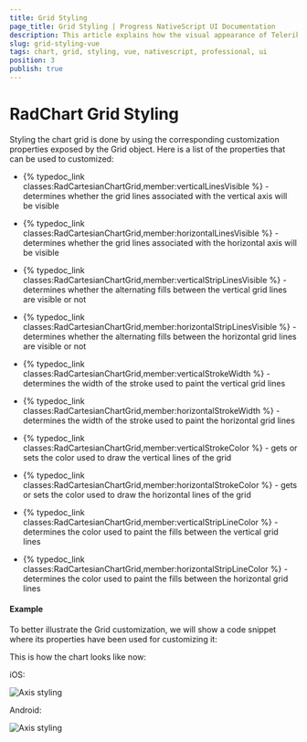 ```yaml
---
title: Grid Styling
page_title: Grid Styling | Progress NativeScript UI Documentation
description: This article explains how the visual appearance of Telerik Chart's grid for NativeScript can be customized.
slug: grid-styling-vue
tags: chart, grid, styling, vue, nativescript, professional, ui
position: 3
publish: true
---
```


# RadChart Grid Styling

Styling the chart grid is done by using the corresponding customization properties exposed by the Grid object. Here is a list of the properties that can be used to customized:

- {% typedoc_link classes:RadCartesianChartGrid,member:verticalLinesVisible %} - determines whether the grid lines associated with the vertical axis will be visible
- {% typedoc_link classes:RadCartesianChartGrid,member:horizontalLinesVisible %} - determines whether the grid lines associated with the horizontal axis will be visible

- {% typedoc_link classes:RadCartesianChartGrid,member:verticalStripLinesVisible %} - determines whether the alternating fills between the vertical grid lines are visible or not
- {% typedoc_link classes:RadCartesianChartGrid,member:horizontalStripLinesVisible %} - determines whether the alternating fills between the horizontal grid lines are visible or not

- {% typedoc_link classes:RadCartesianChartGrid,member:verticalStrokeWidth %} - determines the width of the stroke used to paint the vertical grid lines
- {% typedoc_link classes:RadCartesianChartGrid,member:horizontalStrokeWidth %} - determines the width of the stroke used to paint the horizontal grid lines

- {% typedoc_link classes:RadCartesianChartGrid,member:verticalStrokeColor %} - gets or sets the color used to draw the vertical lines of the grid
- {% typedoc_link classes:RadCartesianChartGrid,member:horizontalStrokeColor %} - gets or sets the color used to draw the horizontal lines of the grid

- {% typedoc_link classes:RadCartesianChartGrid,member:verticalStripLineColor %} - determines the color used to paint the fills between the vertical grid lines
- {% typedoc_link classes:RadCartesianChartGrid,member:horizontalStripLineColor %} - determines the color used to paint the fills between the horizontal grid lines

#### Example

To better illustrate the Grid customization, we will show a code snippet where its properties have been used for customizing it:

<snippet id='chart-grid-style-vue'/>

This is how the chart looks like now:

iOS:

![Axis styling](../../../../ui/img/ns_ui/grid_styling_ios.png "iOS")

Android:

![Axis styling](../../../../ui/img/ns_ui/grid_styling_android.png "Android")
